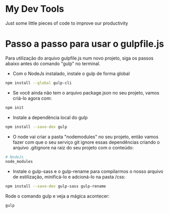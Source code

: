 # My Dev Tools
 Just some little pieces of code to improve our productivity


# Passo a passo para usar o gulpfile.js

Para utilização do arquivo gulpfile.js num novo projeto, siga os passos abaixo antes do comando "gulp" no terminal.

- Com o NodeJs instalado, instale o gulp de forma global
```sh
npm install --global gulp-cli
```

- Se você ainda não tem o arquivo package.json no seu projeto, vamos criá-lo agora com:
```sh
npm init
```
- Instale a dependência local do gulp
```sh
npm install --save-dev gulp
```

- O node vai criar a pasta "nodemodules" no seu projeto, então vamos fazer com que o seu serviço git ignore essas dependências criando o arquivo .gitignore na raiz do seu projeto com o conteúdo:
```sh
# NodeJs
node_modules
```

- Instale o gulp-sass e o gulp-rename para compilarmos o nosso arquivo de estilização, minificá-lo e adcioná-lo na pasta /css:
```sh
npm install --save-dev gulp-sass gulp-rename
```

Rode o comando gulp e veja a mágica acontecer:
```sh
gulp
```
